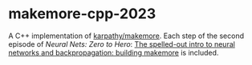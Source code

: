 # makemore-cpp-2023

A C++ implementation of
[karpathy/makemore](https://github.com/karpathy/makemore).
Each step of the second episode of *Neural Nets: Zero to Hero*:
[The spelled-out intro to neural networks and backpropagation: building makemore](
https://youtu.be/PaCmpygFfXo)
is included.

